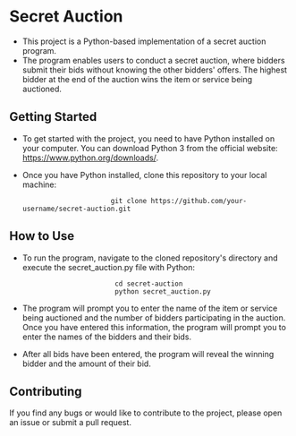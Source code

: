 # Secret Auction
- This project is a Python-based implementation of a secret auction program. 
- The program enables users to conduct a secret auction, where bidders submit their bids without knowing the other bidders' offers. The highest bidder at the end of the auction wins the item or service being auctioned.

## Getting Started

- To get started with the project, you need to have Python  installed on your computer.
You can download Python 3 from the official website: https://www.python.org/downloads/.

- Once you have Python installed, clone this repository to your local machine:

                            git clone https://github.com/your-username/secret-auction.git

## How to Use
- To run the program, navigate to the cloned repository's directory and execute the secret_auction.py file with Python:

                             cd secret-auction
                             python secret_auction.py
                            
- The program will prompt you to enter the name of the item or service being auctioned and the number of bidders participating in the auction. Once you have entered this information, the program will prompt you to enter the names of the bidders and their bids.

- After all bids have been entered, the program will reveal the winning bidder and the amount of their bid.

## Contributing
If you find any bugs or would like to contribute to the project, please open an issue or submit a pull request.

